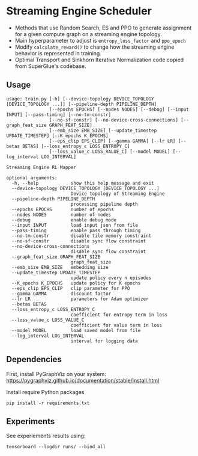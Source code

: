 # Streaming Engine Scheduler

- Methods that use Random Search, ES and PPO to generate assignment for a given compute graph on a streaming engine topology.
- Main hyperparameter to adjust is ```entropy_loss_factor``` and ```ppo_epoch```
- Modify ```calculate_reward()``` to change how the streaming engine behavior is represented in training.
- Optimal Transport and Sinkhorn Iterative Normalization code copied from SuperGlue's codebase.

## Usage
```
usage: train.py [-h] [--device-topology DEVICE_TOPOLOGY [DEVICE_TOPOLOGY ...]] [--pipeline-depth PIPELINE_DEPTH]
                [--epochs EPOCHS] [--nodes NODES] [--debug] [--input INPUT] [--pass-timing] [--no-tm-constr]
                [--no-sf-constr] [--no-device-cross-connections] [--graph_feat_size GRAPH_FEAT_SIZE]
                [--emb_size EMB_SIZE] [--update_timestep UPDATE_TIMESTEP] [--K_epochs K_EPOCHS]
                [--eps_clip EPS_CLIP] [--gamma GAMMA] [--lr LR] [--betas BETAS] [--loss_entropy_c LOSS_ENTROPY_C]
                [--loss_value_c LOSS_VALUE_C] [--model MODEL] [--log_interval LOG_INTERVAL]

Streaming Engine RL Mapper

optional arguments:
  -h, --help            show this help message and exit
  --device-topology DEVICE_TOPOLOGY [DEVICE_TOPOLOGY ...]
                        Device topology of Streaming Engine
  --pipeline-depth PIPELINE_DEPTH
                        processing pipeline depth
  --epochs EPOCHS       number of epochs
  --nodes NODES         number of nodes
  --debug               enable debug mode
  --input INPUT         load input json from file
  --pass-timing         enable pass through timing
  --no-tm-constr        disable tile memory constraint
  --no-sf-constr        disable sync flow constraint
  --no-device-cross-connections
                        disable sync flow constraint
  --graph_feat_size GRAPH_FEAT_SIZE
                        graph_feat_size
  --emb_size EMB_SIZE   embedding size
  --update_timestep UPDATE_TIMESTEP
                        update policy every n episodes
  --K_epochs K_EPOCHS   update policy for K epochs
  --eps_clip EPS_CLIP   clip parameter for PPO
  --gamma GAMMA         discount factor
  --lr LR               parameters for Adam optimizer
  --betas BETAS
  --loss_entropy_c LOSS_ENTROPY_C
                        coefficient for entropy term in loss
  --loss_value_c LOSS_VALUE_C
                        coefficient for value term in loss
  --model MODEL         load saved model from file
  --log_interval LOG_INTERVAL
                        interval for logging data
```

## Dependencies

First, install PyGraphViz on your system: https://pygraphviz.github.io/documentation/stable/install.html

Install require Python packages
```
pip install -r requirements.txt
```

## Experiments
See experiements results using:
```
tensorboard --logdir runs/ --bind_all
```

